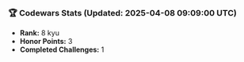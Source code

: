 ### 🏆 Codewars Stats (Updated: 2025-04-08 09:09:00 UTC)

- **Rank:** 8 kyu
- **Honor Points:** 3
- **Completed Challenges:** 1
